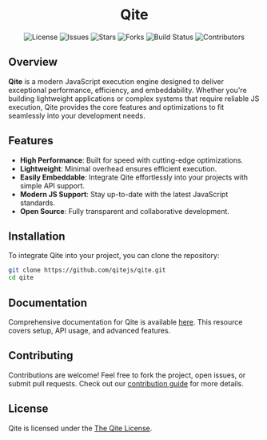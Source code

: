 <h1 align="center">Qite</h1>

<div align="center">

![License](https://img.shields.io/github/license/qitejs/qite)
![Issues](https://img.shields.io/github/issues/qitejs/qite)
![Stars](https://img.shields.io/github/stars/qitejs/qite)
![Forks](https://img.shields.io/github/forks/qitejs/qite)
![Build Status](https://img.shields.io/github/actions/workflow/status/qitejs/qite/build.yml?branch=main)
![Contributors](https://img.shields.io/github/contributors/qitejs/qite)

</div>

## Overview
**Qite** is a modern JavaScript execution engine designed to deliver exceptional performance, efficiency, and embeddability. Whether you're building lightweight applications or complex systems that require reliable JS execution, Qite provides the core features and optimizations to fit seamlessly into your development needs.

## Features
- **High Performance**: Built for speed with cutting-edge optimizations.
- **Lightweight**: Minimal overhead ensures efficient execution.
- **Easily Embeddable**: Integrate Qite effortlessly into your projects with simple API support.
- **Modern JS Support**: Stay up-to-date with the latest JavaScript standards.
- **Open Source**: Fully transparent and collaborative development.

## Installation
To integrate Qite into your project, you can clone the repository:

```bash
git clone https://github.com/qitejs/qite.git
cd qite
```

## Documentation
Comprehensive documentation for Qite is available [here](https://github.com/qitejs/qite/blob/master/docs/getting-started.md). This resource covers setup, API usage, and advanced features.

## Contributing
Contributions are welcome! Feel free to fork the project, open issues, or submit pull requests. Check out our [contribution guide](https://github.com/qitejs/qite/blob/master/CONTRIBUTING.md) for more details.

## License
Qite is licensed under the [The Qite License](https://github.com/qitejs/qite/blob/master/LICENSE).
